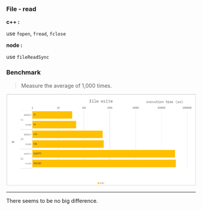 ### File - read

**c++ :**

use `fopen`, `fread`, `fclose`

**node :**

use `fileReadSync`

### Benchmark

> Measure the average of 1,000 times.

![](./resource/benchmark.png)

---

There seems to be no big difference.
